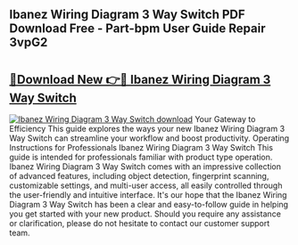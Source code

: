 ## Ibanez Wiring Diagram 3 Way Switch PDF Download Free - Part-bpm User Guide Repair 3vpG2

# <h2><a href="http://dfkyqh.blite.top/?on=Ibanez+Wiring+Diagram+3+Way+Switch">🔗Download New 👉🔴 Ibanez Wiring Diagram 3 Way Switch</a></h2>

[![Ibanez Wiring Diagram 3 Way Switch download](https://i.imgur.com/lujVjoI.png)](http://dfkyqh.blite.top/?on=Ibanez+Wiring+Diagram+3+Way+Switch)
Your Gateway to Efficiency This guide explores the ways your new Ibanez Wiring Diagram 3 Way Switch can streamline your workflow and boost productivity. Operating Instructions for Professionals Ibanez Wiring Diagram 3 Way Switch This guide is intended for professionals familiar with product type operation. Ibanez Wiring Diagram 3 Way Switch comes with an impressive collection of advanced features, including object detection, fingerprint scanning, customizable settings, and multi-user access, all easily controlled through the user-friendly and intuitive interface. It's our hope that the Ibanez Wiring Diagram 3 Way Switch has been a clear and easy-to-follow guide in helping you get started with your new product. Should you require any assistance or clarification, please do not hesitate to contact our customer support team.
